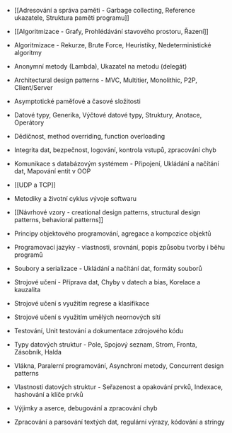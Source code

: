 -   [[Adresování a správa paměti - Garbage collecting, Reference ukazatele, Struktura paměti programu]]
    
-   [[Algoritmizace - Grafy, Prohlédávání stavového prostoru, Řazení]]
    
-   Algoritmizace - Rekurze, Brute Force, Heuristiky, Nedeterministické algoritmy
    
-   Anonymní metody (Lambda), Ukazatel na metodu (delegát)
    
-   Architectural design patterns - MVC, Multitier, Monolithic, P2P, Client/Server
    
-   Asymptotické paměťové a časové složitosti
    
-   Datové typy, Generika, Výčtové datové typy, Struktury, Anotace, Operátory
    
-   Dědičnost, method overriding, function overloading
    
-   Integrita dat, bezpečnost, logování, kontrola vstupů, zpracování chyb
    
-   Komunikace s databázovým systémem - Připojení, Ukládání a načítání dat, Mapování entit v OOP
    
-   [[UDP a TCP]]
    
-   Metodiky a životní cyklus vývoje softwaru
    
-   [[Návrhové vzory - creational design patterns, structural design patterns, behavioral patterns]]
    
-   Principy objektového programování, agregace a kompozice objektů
    
-   Programovací jazyky - vlastnosti, srovnání, popis způsobu tvorby i běhu programů
    
-   Soubory a serializace - Ukládání a načítání dat, formáty souborů
    
-   Strojové učení - Příprava dat, Chyby v datech a bias, Korelace a kauzalita
    
-   Strojové učení s využitím regrese a klasifikace
    
-   Strojové učení s využitím umělých neornových sítí
    
-   Testování, Unit testování a dokumentace zdrojového kódu
    
-   Typy datových struktur - Pole, Spojový seznam, Strom, Fronta, Zásobník, Halda
    
-   Vlákna, Paralerní programování, Asynchroní metody, Concurrent design patterns
    
-   Vlastnosti datových struktur - Seřazenost a opakování prvků, Indexace, hashování a klíče prvků
    
-   Výjimky a aserce, debugování a zpracování chyb
    
-   Zpracování a parsování textých dat, regulární výrazy, kódování a stringy